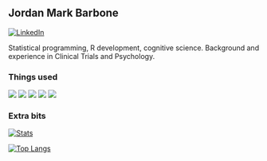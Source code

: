 ## Jordan Mark Barbone

[![LinkedIn][2.2]][2]  

Statistical programming, R development, cognitive science.  Background and experience in Clinical Trials and Psychology.

### Things used

![](https://img.shields.io/badge/R-advanced-informational?style=flat&logo=r&logoColor=white&color=5D6D7E)
![](https://img.shields.io/badge/Python-basic-informational?style=flat&logo=python&logoColor=white&color=5D6D7E)
![](https://img.shields.io/badge/Git-basic-informational?style=flat&logo=git&logoColor=white&color=5D6D7E)
![](https://img.shields.io/badge/SQL-basic-informational?style=flat&logo=sql&logoColor=white&color=5D6D7E)
![](https://img.shields.io/badge/shell-basic-informational?style=flat&logo=sh&logoColor=white&color=5D6D7E)

<!-- This doesn't appear to be working
#### Overview

<img src="https://github-readme-linkedin.vercel.app/experience?username=jmbarbone"/>
-->

### Extra bits

[![Stats](https://github-readme-stats.vercel.app/api?username=jmbarbone&count_private=false&show_icons=true&custom_title=Things%20done&theme=dark)](https://github.com/anuraghazra/github-readme-stats)

[![Top Langs](https://github-readme-stats.vercel.app/api/top-langs/?username=jmbarbone&hide=html,javascript,tex,css,lua,vba&langs_count=10&layout=compact&custom_title=Things%20stuff%20are%20in&theme=dark)](https://github.com/anuraghazra/github-readme-stats)


<!-- Icons -->

[1.2]: http://i.imgur.com/wWzX9uB.png (twitter icon without padding)
[2.2]: https://icons.iconarchive.com/icons/danleech/simple/16/linkedin-icon.png (LinkedIn icon without padding)

<!-- Links to your social media accounts -->

[1]: https://twitter.com/jmbarbone
[2]: https://www.linkedin.com/in/jmbarbone

<!--
Additional resources:
https://github.com/abhisheknaiidu/awesome-github-profile-readme
https://dev.to/martinheinz/build-a-stunning-readme-for-your-github-profile-5dkn
-->
